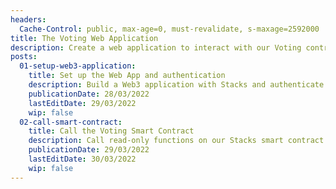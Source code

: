 ```yaml
---
headers:
  Cache-Control: public, max-age=0, must-revalidate, s-maxage=2592000
title: The Voting Web Application
description: Create a web application to interact with our Voting contract
posts:
  01-setup-web3-application:
    title: Set up the Web App and authentication
    description: Build a Web3 application with Stacks and authenticate with our web Wallet
    publicationDate: 28/03/2022
    lastEditDate: 29/03/2022
    wip: false
  02-call-smart-contract:
    title: Call the Voting Smart Contract
    description: Call read-only functions on our Stacks smart contract
    publicationDate: 29/03/2022
    lastEditDate: 30/03/2022
    wip: false
---
```


